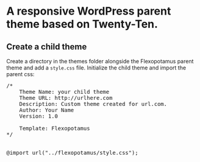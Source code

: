 <h1>A responsive WordPress parent theme based on Twenty-Ten.</h1>

<h2> Create a child theme</h2>
<p>Create a directory in the themes folder alongside the Flexopotamus parent theme and add a <code>style.css</code> file. Initialize the child theme and import the parent css:

<pre>
/*
	Theme Name: your child theme
	Theme URL: http://urlhere.com
	Description: Custom theme created for url.com.
	Author: Your Name
	Version: 1.0
	
	Template: Flexopotamus
*/


@import url("../flexopotamus/style.css");
</pre>
</p>